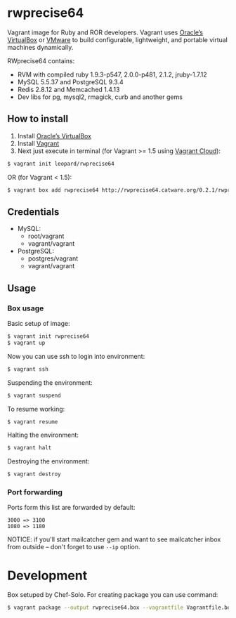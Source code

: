# rwprecise64

Vagrant image for Ruby and ROR developers. Vagrant uses [Oracle’s VirtualBox](https://www.virtualbox.org/) or [VMware](http://www.vmware.com/) to build configurable, lightweight, and portable virtual machines dynamically.

RWprecise64 contains:

* RVM with compiled ruby 1.9.3-p547, 2.0.0-p481, 2.1.2, jruby-1.7.12
* MySQL 5.5.37 and PostgreSQL 9.3.4
* Redis 2.8.12 and Memcached 1.4.13
* Dev libs for pg, mysql2, rmagick, curb and another gems

## How to install

1. Install [Oracle’s VirtualBox](https://www.virtualbox.org/)
2. Install [Vagrant](http://www.vagrantup.com/)
3. Next just execute in terminal (for Vagrant >= 1.5 using [Vagrant Cloud](https://vagrantcloud.com/leopard/rwprecise64)):

```bash
$ vagrant init leopard/rwprecise64
```

OR (for Vagrant < 1.5):

```bash
$ vagrant box add rwprecise64 http://rwprecise64.catware.org/0.2.1/rwprecise64.box
```

## Credentials

* MySQL:
  * root/vagrant
  * vagrant/vagrant
* PostgreSQL:
  * postgres/vagrant
  * vagrant/vagrant

## Usage

### Box usage

Basic setup of image:

```bash
$ vagrant init rwprecise64
$ vagrant up
```
Now you can use ssh to login into environment:

```bash
$ vagrant ssh
```

Suspending the environment:

```bash
$ vagrant suspend
```

To resume working:

```bash
$ vagrant resume
```

Halting the environment:

```bash
$ vagrant halt
```

Destroying the environment:

```bash
$ vagrant destroy
```

### Port forwarding

Ports form this list are forwarded by default:

```
3000 => 3100
1080 => 1180
```

NOTICE: if you'll start mailcatcher gem and want to see mailcatcher inbox from outside – don't forget to use `--ip` option.

# Development

Box setuped by Chef-Solo. For creating package you can use command:

```bash
$ vagrant package --output rwprecise64.box --vagrantfile Vagrantfile.box
```